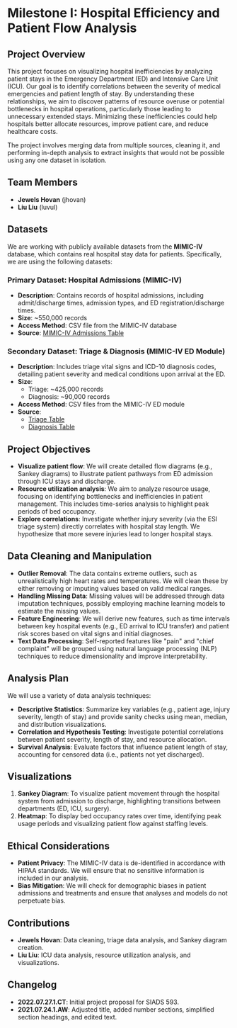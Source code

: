 # **Milestone I: Hospital Efficiency and Patient Flow Analysis**

## **Project Overview**
This project focuses on visualizing hospital inefficiencies by analyzing patient stays in the Emergency Department (ED) and Intensive Care Unit (ICU). Our goal is to identify correlations between the severity of medical emergencies and patient length of stay. By understanding these relationships, we aim to discover patterns of resource overuse or potential bottlenecks in hospital operations, particularly those leading to unnecessary extended stays. Minimizing these inefficiencies could help hospitals better allocate resources, improve patient care, and reduce healthcare costs.

The project involves merging data from multiple sources, cleaning it, and performing in-depth analysis to extract insights that would not be possible using any one dataset in isolation.

## **Team Members**
- **Jewels Hovan** (jhovan)
- **Liu Liu** (luvul)

## **Datasets**
We are working with publicly available datasets from the **MIMIC-IV** database, which contains real hospital stay data for patients. Specifically, we are using the following datasets:

### **Primary Dataset: Hospital Admissions (MIMIC-IV)**
- **Description**: Contains records of hospital admissions, including admit/discharge times, admission types, and ED registration/discharge times.
- **Size**: ~550,000 records
- **Access Method**: CSV file from the MIMIC-IV database
- **Source**: [MIMIC-IV Admissions Table](https://mimic.mit.edu/docs/iv/modules/hosp/admissions/)

### **Secondary Dataset: Triage & Diagnosis (MIMIC-IV ED Module)**
- **Description**: Includes triage vital signs and ICD-10 diagnosis codes, detailing patient severity and medical conditions upon arrival at the ED.
- **Size**: 
  - Triage: ~425,000 records
  - Diagnosis: ~90,000 records
- **Access Method**: CSV files from the MIMIC-IV ED module
- **Source**: 
  - [Triage Table](https://mimic.mit.edu/docs/iv/modules/ed/triage/)
  - [Diagnosis Table](https://mimic.mit.edu/docs/iv/modules/ed/diagnosis/)

## **Project Objectives**
- **Visualize patient flow**: We will create detailed flow diagrams (e.g., Sankey diagrams) to illustrate patient pathways from ED admission through ICU stays and discharge.
- **Resource utilization analysis**: We aim to analyze resource usage, focusing on identifying bottlenecks and inefficiencies in patient management. This includes time-series analysis to highlight peak periods of bed occupancy.
- **Explore correlations**: Investigate whether injury severity (via the ESI triage system) directly correlates with hospital stay length. We hypothesize that more severe injuries lead to longer hospital stays.

## **Data Cleaning and Manipulation**
- **Outlier Removal**: The data contains extreme outliers, such as unrealistically high heart rates and temperatures. We will clean these by either removing or imputing values based on valid medical ranges.
- **Handling Missing Data**: Missing values will be addressed through data imputation techniques, possibly employing machine learning models to estimate the missing values.
- **Feature Engineering**: We will derive new features, such as time intervals between key hospital events (e.g., ED arrival to ICU transfer) and patient risk scores based on vital signs and initial diagnoses.
- **Text Data Processing**: Self-reported features like "pain" and "chief complaint" will be grouped using natural language processing (NLP) techniques to reduce dimensionality and improve interpretability.

## **Analysis Plan**
We will use a variety of data analysis techniques:
- **Descriptive Statistics**: Summarize key variables (e.g., patient age, injury severity, length of stay) and provide sanity checks using mean, median, and distribution visualizations.
- **Correlation and Hypothesis Testing**: Investigate potential correlations between patient severity, length of stay, and resource allocation.
- **Survival Analysis**: Evaluate factors that influence patient length of stay, accounting for censored data (i.e., patients not yet discharged).
  
## **Visualizations**
1. **Sankey Diagram**: To visualize patient movement through the hospital system from admission to discharge, highlighting transitions between departments (ED, ICU, surgery).
2. **Heatmap**: To display bed occupancy rates over time, identifying peak usage periods and visualizing patient flow against staffing levels.

## **Ethical Considerations**
- **Patient Privacy**: The MIMIC-IV data is de-identified in accordance with HIPAA standards. We will ensure that no sensitive information is included in our analysis.
- **Bias Mitigation**: We will check for demographic biases in patient admissions and treatments and ensure that analyses and models do not perpetuate bias.

## **Contributions**
- **Jewels Hovan**: Data cleaning, triage data analysis, and Sankey diagram creation.
- **Liu Liu**: ICU data analysis, resource utilization analysis, and visualizations.

## **Changelog**
- **2022.07.27.1.CT**: Initial project proposal for SIADS 593.
- **2021.07.24.1.AW**: Adjusted title, added number sections, simplified section headings, and edited text.
